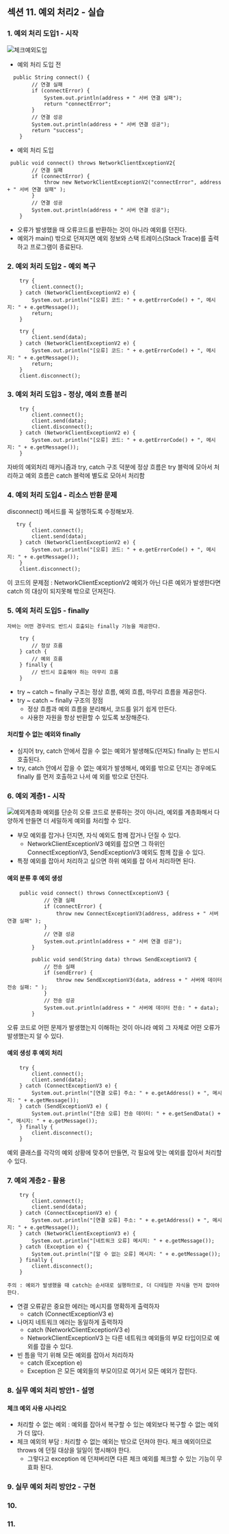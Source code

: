 ## 섹션 11. 예외 처리2 - 실습

### 1. 예외 처리 도입1 - 시작
![체크예외도입](https://github.com/somminn/TIL/blob/main/image/%EC%8A%A4%ED%81%AC%EB%A6%B0%EC%83%B7%202025-03-14%20%EC%98%A4%ED%9B%84%204.30.22.png?raw=true)
- 예외 처리 도입 전
```
  public String connect() {
        // 연결 실패
        if (connectError) {
            System.out.println(address + " 서버 연결 실패");
            return "connectError";
        }
        // 연결 성공
        System.out.println(address + " 서버 연결 성공");
        return "success";
    }
```
- 예외 처리 도입 
```
 public void connect() throws NetworkClientExceptionV2{
        // 연결 실패
        if (connectError) {
            throw new NetworkClientExceptionV2("connectError", address + " 서버 연결 실패" );
        }
        // 연결 성공
        System.out.println(address + " 서버 연결 성공");
    }
```
- 오류가 발생했을 때 오류코드를 반환하는 것이 아니라 예외를 던진다.
- 예외가 main() 밖으로 던져지면 예외 정보와 스택 트레이스(Stack Trace)를 출력하고 프로그램이 종료된다.


### 2. 예외 처리 도입2 - 예외 복구

```
    try {
        client.connect();
    } catch (NetworkClientExceptionV2 e) {
        System.out.println("[오류] 코드: " + e.getErrorCode() + ", 메시지: " + e.getMessage());
        return;
    }

    try {
        client.send(data);
    } catch (NetworkClientExceptionV2 e) {
        System.out.println("[오류] 코드: " + e.getErrorCode() + ", 메시지: " + e.getMessage());
        return;
    }
    client.disconnect();
```

### 3. 예외 처리 도입3 - 정상, 예외 흐름 분리 
```
    try {
        client.connect();
        client.send(data);
        client.disconnect();
    } catch (NetworkClientExceptionV2 e) {
        System.out.println("[오류] 코드: " + e.getErrorCode() + ", 메시지: " + e.getMessage());
    }
```

자바의 예외처리 매커니즘과 try, catch 구조 덕분에 정상 흐름은 try 블럭에 모아서 처리하고 예외 흐름은 catch 블럭에 별도로 모아서 처리함


### 4. 예외 처리 도입4 - 리소스 반환 문제

disconnect() 메서드를 꼭 실행하도록 수정해보자.
```
   try {
        client.connect();
        client.send(data);
    } catch (NetworkClientExceptionV2 e) {
        System.out.println("[오류] 코드: " + e.getErrorCode() + ", 메시지: " + e.getMessage());
    }                   
    client.disconnect();
```
이 코드의 문제점 : NetworkClientExceptionV2 예외가 아닌 다른 예외가 발생한다면 catch 의 대상이 되지못해 밖으로 던져진다.


### 5. 예외 처리 도입5 - finally
`자바는 어떤 경우라도 반드시 호출되는 finally 기능을 제공한다.`
```
    try { 
        // 정상 흐름
    } catch { 
        // 예외 흐름 
    } finally {
        // 반드시 호출해야 하는 마무리 흐름 
    }
```
- try ~ catch ~ finally 구조는 정상 흐름, 예외 흐름, 마무리 흐름을 제공한다.
- try ~ catch ~ finally 구조의 장점
  - 정상 흐름과 예외 흐름을 분리해서, 코드를 읽기 쉽게 만든다.
  - 사용한 자원을 항상 반환할 수 있도록 보장해준다.

#### 처리할 수 없는 예외와 finally
- 심지어 try, catch 안에서 잡을 수 없는 예외가 발생해도(던져도) finally 는 반드시 호출된다.
- try, catch 안에서 잡을 수 없는 예외가 발생해서, 예외를 밖으로 던지는 경우에도 finally 를 먼저 호출하고 나서 예
    외를 밖으로 던진다.



### 6. 예외 계층1 - 시작
![예외계층화](https://github.com/somminn/TIL/blob/main/image/%EC%8A%A4%ED%81%AC%EB%A6%B0%EC%83%B7%202025-03-14%20%EC%98%A4%ED%9B%84%204.30.50.png?raw=true)
예외를 단순히 오류 코드로 분류하는 것이 아니라, 예외를 계층화해서 다양하게 만들면 더 세밀하게 예외를 처리할 수 있다.
- 부모 예외를 잡거나 던지면, 자식 예외도 함께 잡거나 던질 수 있다. 
  - NetworkClientExceptionV3 예외를 잡으면 그 하위인 ConnectExceptionV3,
    SendExceptionV3 예외도 함께 잡을 수 있다.
- 특정 예외를 잡아서 처리하고 싶으면 하위 예외를 잡 아서 처리하면 된다.

#### 예외 분류 후 예외 생성
```
    public void connect() throws ConnectExceptionV3 {
            // 연결 실패
            if (connectError) {
                throw new ConnectExceptionV3(address, address + " 서버 연결 실패" );
            }
            // 연결 성공
            System.out.println(address + " 서버 연결 성공");
        }
    
        public void send(String data) throws SendExceptionV3 {
            // 전송 실패
            if (sendError) {
                throw new SendExceptionV3(data, address + " 서버에 데이터 전송 실패: " );
            }
            // 전송 성공
            System.out.println(address + " 서버에 데이터 전송: " + data);
        }

```
오류 코드로 어떤 문제가 발생했는지 이해하는 것이 아니라 예외 그 자체로 어떤 오류가 발생했는지 알 수 있다.


#### 예외 생성 후 예외 처리
```
    try {
        client.connect();
        client.send(data);
    } catch (ConnectExceptionV3 e) {
        System.out.println("[연결 오류] 주소: " + e.getAddress() + ", 메시지: " + e.getMessage());
    } catch (SendExceptionV3 e) {
        System.out.println("[전송 오류] 전송 데이터: " + e.getSendData() + ", 메시지: " + e.getMessage());
    } finally {
        client.disconnect();
    }
```
예외 클래스를 각각의 예외 상황에 맞추어 만들면, 각 필요에 맞는 예외를 잡아서 처리할 수 있다.


### 7. 예외 계층2 - 활용

```
    try {
        client.connect();
        client.send(data);
    } catch (ConnectExceptionV3 e) {
        System.out.println("[연결 오류] 주소: " + e.getAddress() + ", 메시지: " + e.getMessage());
    } catch (NetworkClientExceptionV3 e) {
        System.out.println("[네트워크 오류] 메시지: " + e.getMessage());
    } catch (Exception e) {
        System.out.println("[알 수 없는 오류] 메시지: " + e.getMessage());
    } finally {
        client.disconnect();
    }
```
`주의 : 예외가 발생했을 때 catch는 순서대로 실행하므로, 더 디테일한 자식을 먼저 잡아야 한다.`
- 연결 오류같은 중요한 에러는 메시지를 명확하게 출력하자 
  - catch (ConnectExceptionV3 e)
- 나머지 네트워크 에러는 동일하게 출력하자
  - catch (NetworkClientExceptionV3 e)
  - NetworkClientExceptionV3 는 다른 네트워크 예외들의 부모 타입이므로 예외를 잡을 수 있다.
- 빈 틈을 막기 위해 모든 예외를 잡아서 처리하자
  - catch (Exception e)
  - Exception 은 모든 예외들의 부모이므로 여기서 모든 예외가 잡힌다.


### 8. 실무 예외 처리 방안1 - 설명
#### 체크 예외 사용 시나리오
- 처리할 수 없는 예외 : 예외를 잡아서 복구할 수 있는 예외보다 복구할 수 없는 예외가 더 많다.
- 체크 예외의 부담 : 처리할 수 없는 예외는 밖으로 던져야 한다. 체크 예외이므로 throws 에 던질 대상을 일일이 명시해야 한다.
  - 그렇다고 exception 에 던져버리면 다른 체크 예외를 체크할 수 있는 기능이 무효화 된다.






### 9. 실무 예외 처리 방안2 - 구현

### 10.
### 11.













